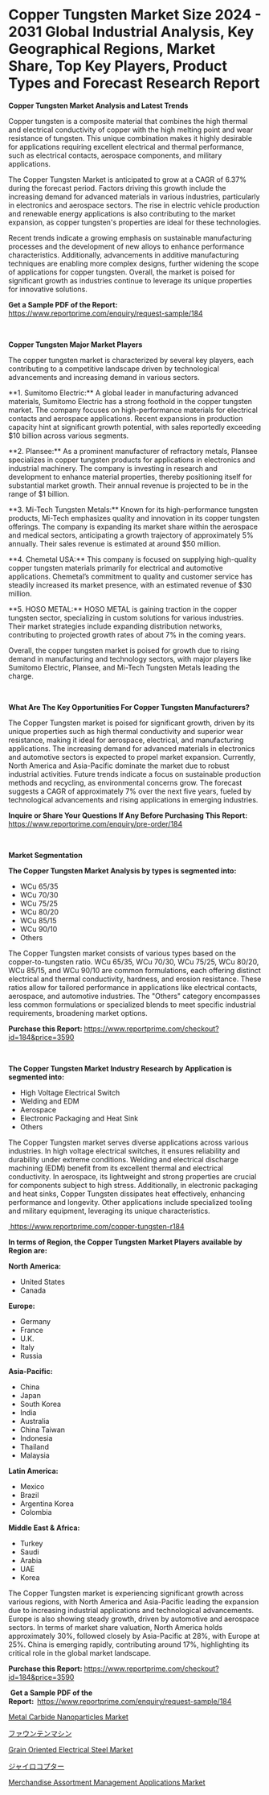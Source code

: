<p><h1>Copper Tungsten Market Size 2024 - 2031 Global Industrial Analysis, Key Geographical Regions, Market Share, Top Key Players, Product Types and Forecast Research Report</h1></p><p><strong>Copper Tungsten Market Analysis and Latest Trends</strong></p>
<p><p>Copper tungsten is a composite material that combines the high thermal and electrical conductivity of copper with the high melting point and wear resistance of tungsten. This unique combination makes it highly desirable for applications requiring excellent electrical and thermal performance, such as electrical contacts, aerospace components, and military applications. </p><p>The Copper Tungsten Market is anticipated to grow at a CAGR of 6.37% during the forecast period. Factors driving this growth include the increasing demand for advanced materials in various industries, particularly in electronics and aerospace sectors. The rise in electric vehicle production and renewable energy applications is also contributing to the market expansion, as copper tungsten's properties are ideal for these technologies. </p><p>Recent trends indicate a growing emphasis on sustainable manufacturing processes and the development of new alloys to enhance performance characteristics. Additionally, advancements in additive manufacturing techniques are enabling more complex designs, further widening the scope of applications for copper tungsten. Overall, the market is poised for significant growth as industries continue to leverage its unique properties for innovative solutions.</p></p>
<p><strong>Get a Sample PDF of the Report:&nbsp;</strong> <a href="https://www.reportprime.com/enquiry/request-sample/184">https://www.reportprime.com/enquiry/request-sample/184</a></p>
<p>&nbsp;</p>
<p><strong>Copper Tungsten Major Market Players</strong></p>
<p><p>The copper tungsten market is characterized by several key players, each contributing to a competitive landscape driven by technological advancements and increasing demand in various sectors.</p><p>**1. Sumitomo Electric:** A global leader in manufacturing advanced materials, Sumitomo Electric has a strong foothold in the copper tungsten market. The company focuses on high-performance materials for electrical contacts and aerospace applications. Recent expansions in production capacity hint at significant growth potential, with sales reportedly exceeding $10 billion across various segments.</p><p>**2. Plansee:** As a prominent manufacturer of refractory metals, Plansee specializes in copper tungsten products for applications in electronics and industrial machinery. The company is investing in research and development to enhance material properties, thereby positioning itself for substantial market growth. Their annual revenue is projected to be in the range of $1 billion.</p><p>**3. Mi-Tech Tungsten Metals:** Known for its high-performance tungsten products, Mi-Tech emphasizes quality and innovation in its copper tungsten offerings. The company is expanding its market share within the aerospace and medical sectors, anticipating a growth trajectory of approximately 5% annually. Their sales revenue is estimated at around $50 million.</p><p>**4. Chemetal USA:** This company is focused on supplying high-quality copper tungsten materials primarily for electrical and automotive applications. Chemetal’s commitment to quality and customer service has steadily increased its market presence, with an estimated revenue of $30 million.</p><p>**5. HOSO METAL:** HOSO METAL is gaining traction in the copper tungsten sector, specializing in custom solutions for various industries. Their market strategies include expanding distribution networks, contributing to projected growth rates of about 7% in the coming years.</p><p>Overall, the copper tungsten market is poised for growth due to rising demand in manufacturing and technology sectors, with major players like Sumitomo Electric, Plansee, and Mi-Tech Tungsten Metals leading the charge.</p></p>
<p>&nbsp;</p>
<p><strong>What Are The Key Opportunities For Copper Tungsten Manufacturers?</strong></p>
<p><p>The Copper Tungsten market is poised for significant growth, driven by its unique properties such as high thermal conductivity and superior wear resistance, making it ideal for aerospace, electrical, and manufacturing applications. The increasing demand for advanced materials in electronics and automotive sectors is expected to propel market expansion. Currently, North America and Asia-Pacific dominate the market due to robust industrial activities. Future trends indicate a focus on sustainable production methods and recycling, as environmental concerns grow. The forecast suggests a CAGR of approximately 7% over the next five years, fueled by technological advancements and rising applications in emerging industries.</p></p>
<p><strong>Inquire or Share Your Questions If Any Before Purchasing This Report:</strong> <a href="https://www.reportprime.com/enquiry/pre-order/184">https://www.reportprime.com/enquiry/pre-order/184</a></p>
<p>&nbsp;</p>
<p><strong>Market Segmentation</strong></p>
<p><strong>The Copper Tungsten Market Analysis by types is segmented into:</strong></p>
<p><ul><li>WCu 65/35</li><li>WCu 70/30</li><li>WCu 75/25</li><li>WCu 80/20</li><li>WCu 85/15</li><li>WCu 90/10</li><li>Others</li></ul></p>
<p><p>The Copper Tungsten market consists of various types based on the copper-to-tungsten ratio. WCu 65/35, WCu 70/30, WCu 75/25, WCu 80/20, WCu 85/15, and WCu 90/10 are common formulations, each offering distinct electrical and thermal conductivity, hardness, and erosion resistance. These ratios allow for tailored performance in applications like electrical contacts, aerospace, and automotive industries. The "Others" category encompasses less common formulations or specialized blends to meet specific industrial requirements, broadening market options.</p></p>
<p><strong>Purchase this Report:&nbsp;</strong><a href="https://www.reportprime.com/checkout?id=184&price=3590">https://www.reportprime.com/checkout?id=184&price=3590</a></p>
<p>&nbsp;</p>
<p><strong>The Copper Tungsten Market Industry Research by Application is segmented into:</strong></p>
<p><ul><li>High Voltage Electrical Switch</li><li>Welding and EDM</li><li>Aerospace</li><li>Electronic Packaging and Heat Sink</li><li>Others</li></ul></p>
<p><p>The Copper Tungsten market serves diverse applications across various industries. In high voltage electrical switches, it ensures reliability and durability under extreme conditions. Welding and electrical discharge machining (EDM) benefit from its excellent thermal and electrical conductivity. In aerospace, its lightweight and strong properties are crucial for components subject to high stress. Additionally, in electronic packaging and heat sinks, Copper Tungsten dissipates heat effectively, enhancing performance and longevity. Other applications include specialized tooling and military equipment, leveraging its unique characteristics.</p></p>
<p><a href="https://www.reportprime.com/copper-tungsten-r184">&nbsp;https://www.reportprime.com/copper-tungsten-r184</a></p>
<p><strong>In terms of Region, the Copper Tungsten Market Players available by Region are:</strong></p>
<p>
    <p> <strong> North America: </strong>
        <ul>
            <li>United States</li>
            <li>Canada</li>
        </ul>
        </p> 
    <p> <strong> Europe: </strong>
        <ul>
            <li>Germany</li>
            <li>France</li>
            <li>U.K.</li>
            <li>Italy</li>
            <li>Russia</li>
        </ul>
        </p> 
    <p> <strong> Asia-Pacific: </strong>
        <ul>
            <li>China</li>
            <li>Japan</li>
            <li>South Korea</li>
            <li>India</li>
            <li>Australia</li>
            <li>China Taiwan</li>
            <li>Indonesia</li>
            <li>Thailand</li>
            <li>Malaysia</li>
        </ul>
        </p> 
    <p> <strong> Latin America: </strong>
        <ul>
            <li>Mexico</li>
            <li>Brazil</li>
            <li>Argentina Korea</li>
            <li>Colombia</li>
        </ul>
        </p> 
    <p> <strong> Middle East & Africa: </strong>
        <ul>
            <li>Turkey</li>
            <li>Saudi</li>
            <li>Arabia</li>
            <li>UAE</li>
            <li>Korea</li>
        </ul>
    </p>
    </p>
<p><p>The Copper Tungsten market is experiencing significant growth across various regions, with North America and Asia-Pacific leading the expansion due to increasing industrial applications and technological advancements. Europe is also showing steady growth, driven by automotive and aerospace sectors. In terms of market share valuation, North America holds approximately 30%, followed closely by Asia-Pacific at 28%, with Europe at 25%. China is emerging rapidly, contributing around 17%, highlighting its critical role in the global market landscape.</p></p>
<p><strong>Purchase this Report: </strong><a href="https://www.reportprime.com/checkout?id=184&price=3590">https://www.reportprime.com/checkout?id=184&price=3590</a></p>
<p>&nbsp;<strong>Get a Sample PDF of the Report:&nbsp;&nbsp;</strong><a href="https://www.reportprime.com/enquiry/request-sample/184">https://www.reportprime.com/enquiry/request-sample/184</a></p>
<p><strong></strong></p>
<p><p><a href="https://www.linkedin.com/pulse/metal-carbide-nanoparticles-market-emerging-trends-future-vqvce?trackingId=nToRp%2BK6T8e1n8yM%2BeEmhw%3D%3D">Metal Carbide Nanoparticles Market</a></p><p><a href="https://medium.com/@zackaryhalvorson2023/%E5%99%B4%E6%B0%B4%E6%A9%9F%E5%B8%82%E5%A0%B4%E3%81%AE%E6%88%90%E9%95%B7-%E5%B8%82%E5%A0%B4%E3%82%BB%E3%82%B0%E3%83%A1%E3%83%B3%E3%83%86%E3%83%BC%E3%82%B7%E3%83%A7%E3%83%B3-%E3%81%8A%E3%82%88%E3%81%B3%E5%9C%B0%E5%9F%9F%E5%88%86%E6%9E%90-%E3%82%B0%E3%83%AD%E3%83%BC%E3%83%90%E3%83%AB%E4%BA%88%E6%B8%AC2031-84d240d7500a">ファウンテンマシン</a></p><p><a href="https://github.com/Chiragrp22/Market-Research-Report-List-6/blob/main/grain-oriented-electrical-steel-market.md">Grain Oriented Electrical Steel Market</a></p><p><a href="https://medium.com/@zackaryhalvorson2023/%E5%B8%82%E5%A0%B4%E5%8B%95%E5%90%91%E3%81%AE%E6%98%8E%E3%82%89%E3%81%8B%E3%81%AB-%E3%82%B0%E3%83%AD%E3%83%BC%E3%83%90%E3%83%AB%E3%82%B8%E3%83%A3%E3%82%A4%E3%83%AD%E3%82%B3%E3%83%97%E3%82%BF%E3%83%BC%E5%B8%82%E5%A0%B4%E3%81%AE%E6%88%90%E9%95%B7%E3%81%A8%E5%9C%B0%E5%9F%9F%E3%81%AE%E6%B4%9E%E5%AF%9F-2024-2031-2ae69315839f">ジャイロコプター</a></p><p><a href="https://www.linkedin.com/pulse/merchandise-assortment-management-applications-market-ypzwe?trackingId=PTFSkHILQP2DruMY0jSgoA%3D%3D">Merchandise Assortment Management Applications Market</a></p></p>